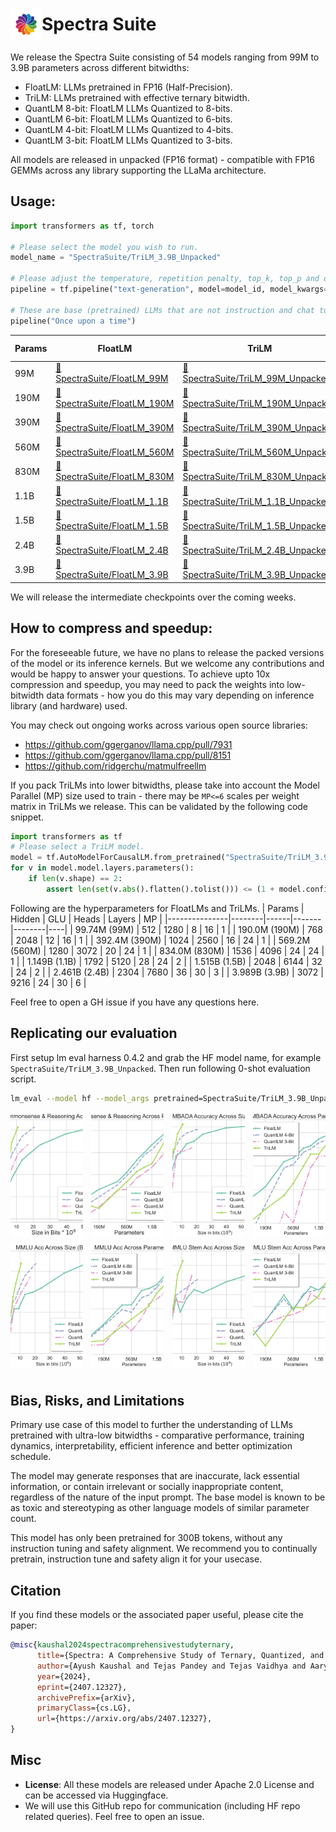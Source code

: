 <h1 style="line-height: 50px;">  <img src="./assets/spectra_logo.png" alt="Spectra Logo" style="width:50px; float:left;"/> Spectra Suite
</h1>


We release the Spectra Suite consisting of 54 models ranging from 99M to 3.9B parameters across different bitwidths:
* FloatLM: LLMs pretrained in FP16 (Half-Precision).
* TriLM: LLMs pretrained with effective ternary bitwidth.
* QuantLM 8-bit: FloatLM LLMs Quantized to 8-bits.
* QuantLM 6-bit: FloatLM LLMs Quantized to 6-bits.
* QuantLM 4-bit: FloatLM LLMs Quantized to 4-bits.
* QuantLM 3-bit: FloatLM LLMs Quantized to 3-bits.

All models are released in unpacked (FP16 format) - compatible with FP16 GEMMs across any library supporting the LLaMa architecture.

## Usage:

```python
import transformers as tf, torch

# Please select the model you wish to run.
model_name = "SpectraSuite/TriLM_3.9B_Unpacked"

# Please adjust the temperature, repetition penalty, top_k, top_p and other sampling parameters according to your needs.
pipeline = tf.pipeline("text-generation", model=model_id, model_kwargs={"torch_dtype": torch.float16}, device_map="auto")

# These are base (pretrained) LLMs that are not instruction and chat tuned. You may need to adjust your prompt accordingly.
pipeline("Once upon a time")
```

| Params | FloatLM | TriLM | QuantLM 8-bit | QuantLM 6-bit | QuantLM 4-bit | QuantLM 3-bit |
| ------ | ------- | ----- | ------------- | ------------- | ------------- | ------------- |
| 99M  | [🤗 SpectraSuite/FloatLM_99M](https://huggingface.co/SpectraSuite/FloatLM_99M)   | [🤗 SpectraSuite/TriLM_99M_Unpacked](https://huggingface.co/SpectraSuite/TriLM_99M_Unpacked)   | Coming Soon | Coming Soon | Coming Soon | Coming Soon |
| 190M | [🤗 SpectraSuite/FloatLM_190M](https://huggingface.co/SpectraSuite/FloatLM_190M) | [🤗 SpectraSuite/TriLM_190M_Unpacked](https://huggingface.co/SpectraSuite/TriLM_190M_Unpacked) | Coming Soon | Coming Soon | Coming Soon | Coming Soon |
| 390M | [🤗 SpectraSuite/FloatLM_390M](https://huggingface.co/SpectraSuite/FloatLM_390M) | [🤗 SpectraSuite/TriLM_390M_Unpacked](https://huggingface.co/SpectraSuite/TriLM_390M_Unpacked) | Coming Soon | Coming Soon | Coming Soon | Coming Soon |
| 560M | [🤗 SpectraSuite/FloatLM_560M](https://huggingface.co/SpectraSuite/FloatLM_560M) | [🤗 SpectraSuite/TriLM_560M_Unpacked](https://huggingface.co/SpectraSuite/TriLM_560M_Unpacked) | Coming Soon | Coming Soon | Coming Soon | Coming Soon |
| 830M | [🤗 SpectraSuite/FloatLM_830M](https://huggingface.co/SpectraSuite/FloatLM_830M) | [🤗 SpectraSuite/TriLM_830M_Unpacked](https://huggingface.co/SpectraSuite/TriLM_830M_Unpacked) | Coming Soon | Coming Soon | Coming Soon | Coming Soon |
| 1.1B | [🤗 SpectraSuite/FloatLM_1.1B](https://huggingface.co/SpectraSuite/FloatLM_1.1B) | [🤗 SpectraSuite/TriLM_1.1B_Unpacked](https://huggingface.co/SpectraSuite/TriLM_1.1B_Unpacked) | Coming Soon | Coming Soon | Coming Soon | Coming Soon |
| 1.5B | [🤗 SpectraSuite/FloatLM_1.5B](https://huggingface.co/SpectraSuite/FloatLM_1.5B) | [🤗 SpectraSuite/TriLM_1.5B_Unpacked](https://huggingface.co/SpectraSuite/TriLM_1.5B_Unpacked) | Coming Soon | Coming Soon | Coming Soon | Coming Soon |
| 2.4B | [🤗 SpectraSuite/FloatLM_2.4B](https://huggingface.co/SpectraSuite/FloatLM_2.4B) | [🤗 SpectraSuite/TriLM_2.4B_Unpacked](https://huggingface.co/SpectraSuite/TriLM_2.4B_Unpacked) | Coming Soon | Coming Soon | Coming Soon | Coming Soon |
| 3.9B | [🤗 SpectraSuite/FloatLM_3.9B](https://huggingface.co/SpectraSuite/FloatLM_3.9B) | [🤗 SpectraSuite/TriLM_3.9B_Unpacked](https://huggingface.co/SpectraSuite/TriLM_3.9B_Unpacked) | Coming Soon | Coming Soon | Coming Soon | Coming Soon |

We will release the intermediate checkpoints over the coming weeks.

## How to compress and speedup:

For the foreseeable future, we have no plans to release the packed versions of the model or its inference kernels. But we welcome any contributions and would be happy to answer your questions.
To achieve upto 10x compression and speedup, you may need to pack the weights into low-bitwidth data formats - how you do this may vary depending on inference library (and hardware) used.

You may check out ongoing works across various open source libraries:
- https://github.com/ggerganov/llama.cpp/pull/7931
- https://github.com/ggerganov/llama.cpp/pull/8151
- https://github.com/ridgerchu/matmulfreellm

If you pack TriLMs into lower bitwidths, please take into account the Model Parallel (MP) size used to train - there may be `MP<=6` scales per weight matrix in TriLMs we release. This can be validated by the following code snippet.
```python
import transformers as tf
# Please select a TriLM model.
model = tf.AutoModelForCausalLM.from_pretrained("SpectraSuite/TriLM_3.9B_Unpacked")
for v in model.model.layers.parameters():
    if len(v.shape) == 2:
        assert len(set(v.abs().flatten().tolist())) <= (1 + model.config.pretraining_model_parallel) # 1 extra for `0` - only total of 6 scales per matrix for largest model.
```

Following are the hyperparameters for FloatLMs and TriLMs.
| Params        | Hidden | GLU  | Heads | Layers | MP |
|---------------|--------|------|-------|--------|----|
| 99.74M (99M)  | 512    | 1280 | 8     | 16     | 1  |
| 190.0M (190M) | 768    | 2048 | 12    | 16     | 1  |
| 392.4M (390M) | 1024   | 2560 | 16    | 24     | 1  |
| 569.2M (560M) | 1280   | 3072 | 20    | 24     | 1  |
| 834.0M (830M) | 1536   | 4096 | 24    | 24     | 1  |
| 1.149B (1.1B) | 1792   | 5120 | 28    | 24     | 2  |
| 1.515B (1.5B) | 2048   | 6144 | 32    | 24     | 2  |
| 2.461B (2.4B) | 2304   | 7680 | 36    | 30     | 3  |
| 3.989B (3.9B) | 3072   | 9216 | 24    | 30     | 6  |

Feel free to open a GH issue if you have any questions here.

## Replicating our evaluation

First setup lm eval harness 0.4.2 and grab the HF model name, for example `SpectraSuite/TriLM_3.9B_Unpacked`. Then run following 0-shot evaluation script.

```bash
lm_eval --model hf --model_args pretrained=SpectraSuite/TriLM_3.9B_Unpacked --tasks arc_easy,arc_challenge,hellaswag,boolq,piqa,winogrande,lambada_openai,sciq,logiqa,mmlu_continuation,triviaqa,crows_pairs_english,truthfulqa_mc1 --device auto --batch_size 1
```

<div style="display: flex; flex-wrap: wrap; justify-content: space-between;">
    <img src="assets/commonsense_and_reasoning_across_size.png" alt="Commonsense and reasoning across size" style="width: 23%; height: 200px; object-fit: cover; margin-bottom: 10px;">
    <img src="assets/commonsense_and_reasoning_across_params.png" alt="Commonsense and reasoning across parameters" style="width: 23%; height: 200px; object-fit: cover; margin-bottom: 10px;">
    <img src="assets/LAMBADA_acc_across_size.png" alt="LAMBADA accuracy across size" style="width: 23%; height: 200px; object-fit: cover; margin-bottom: 10px;">
    <img src="assets/LAMBADA_acc_across_params.png" alt="LAMBADA accuracy across parameters" style="width: 23%; height: 200px; object-fit: cover; margin-bottom: 10px;">
    <img src="assets/MMLU_across_size.png" alt="MMLU accuracy across size" style="width: 23%; height: 200px; object-fit: cover; margin-bottom: 10px;">
    <img src="assets/MMLU_across_params.png" alt="MMLU accuracy across parameters" style="width: 23%; height: 200px; object-fit: cover; margin-bottom: 10px;">
    <img src="assets/MMLU_Stem_across_size.png" alt="MMLU STEM accuracy across size" style="width: 23%; height: 200px; object-fit: cover; margin-bottom: 10px;">
    <img src="assets/MMLU_Stem_across_params.png" alt="MMLU STEM accuracy across parameters" style="width: 23%; height: 200px; object-fit: cover; margin-bottom: 10px;">
</div>

## Bias, Risks, and Limitations

Primary use case of this model to further the understanding of LLMs pretrained with ultra-low bitwidths - comparative performance, training dynamics, interpretability, efficient inference and better optimization schedule.

The model may generate responses that are inaccurate, lack essential information, or contain irrelevant or socially inappropriate content, regardless of the nature of the input prompt. The base model is known to be as toxic and stereotyping as other language models of similar parameter count.

This model has only been pretrained for 300B tokens, without any instruction tuning and safety alignment. We recommend you to continually pretrain, instruction tune and safety align it for your usecase.

## Citation
If you find these models or the associated paper useful, please cite the paper:

```bibtex
@misc{kaushal2024spectracomprehensivestudyternary,
      title={Spectra: A Comprehensive Study of Ternary, Quantized, and FP16 Language Models}, 
      author={Ayush Kaushal and Tejas Pandey and Tejas Vaidhya and Aaryan Bhagat and Irina Rish},
      year={2024},
      eprint={2407.12327},
      archivePrefix={arXiv},
      primaryClass={cs.LG},
      url={https://arxiv.org/abs/2407.12327}, 
}
```

## Misc
* **License**: All these models are released under Apache 2.0 License and can be accessed via Huggingface.
* We will use this GitHub repo for communication (including HF repo related queries). Feel free to open an issue.
